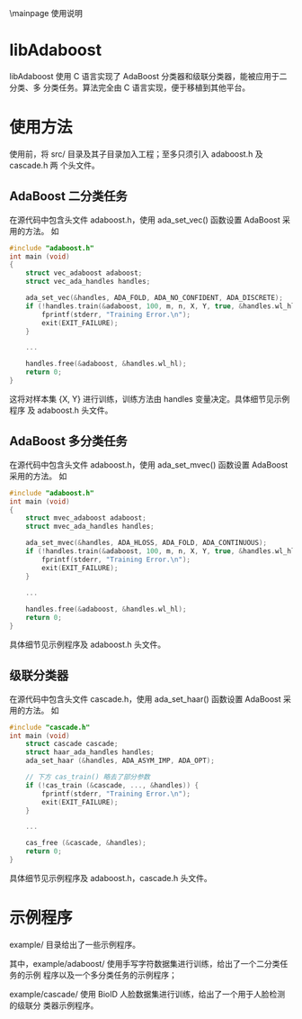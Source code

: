 \mainpage 使用说明
# libAdaboost
libAdaboost 使用 C 语言实现了 AdaBoost 分类器和级联分类器，能被应用于二分类、多
分类任务。算法完全由 C 语言实现，便于移植到其他平台。

# 使用方法
使用前，将 src/ 目录及其子目录加入工程；至多只须引入 adaboost.h 及 cascade.h 两
个头文件。

## AdaBoost 二分类任务
在源代码中包含头文件 adaboost.h，使用 ada_set_vec() 函数设置 AdaBoost 采用的方法。
如
```c
#include "adaboost.h"
int main (void)
{
	struct vec_adaboost adaboost;
	struct vec_ada_handles handles;

	ada_set_vec(&handles, ADA_FOLD, ADA_NO_CONFIDENT, ADA_DISCRETE);
	if (!handles.train(&adaboost, 100, m, n, X, Y, true, &handles.wl_hl)) {
		fprintf(stderr, "Training Error.\n");
		exit(EXIT_FAILURE);
	}

	...

	handles.free(&adaboost, &handles.wl_hl);
	return 0;
}
```
这将对样本集 {X, Y} 进行训练，训练方法由 handles 变量决定。具体细节见示例程序
及 adaboost.h 头文件。

## AdaBoost 多分类任务
在源代码中包含头文件 adaboost.h，使用 ada_set_mvec() 函数设置 AdaBoost 采用的方法。
如
```c
#include "adaboost.h"
int main (void)
{
	struct mvec_adaboost adaboost;
	struct mvec_ada_handles handles;

	ada_set_mvec(&handles, ADA_HLOSS, ADA_FOLD, ADA_CONTINUOUS);
	if (!handles.train(&adaboost, 100, m, n, X, Y, true, &handles.wl_hl)) {
		fprintf(stderr, "Training Error.\n");
		exit(EXIT_FAILURE);
	}

	...
	
	handles.free(&adaboost, &handles.wl_hl);
	return 0;
}
```
具体细节见示例程序及 adaboost.h 头文件。

## 级联分类器

在源代码中包含头文件 cascade.h，使用 ada_set_haar() 函数设置 AdaBoost 采用的方法。
如
```c
#include "cascade.h"
int main (void)
	struct cascade cascade;
	struct haar_ada_handles handles;
	ada_set_haar (&handles, ADA_ASYM_IMP, ADA_OPT);

	// 下方 cas_train() 略去了部分参数
	if (!cas_train (&cascade, ..., &handles)) {
		fprintf(stderr, "Training Error.\n");
		exit(EXIT_FAILURE);
	}

	...

	cas_free (&cascade, &handles);
	return 0;
}
```
具体细节见示例程序及 adaboost.h，cascade.h 头文件。

# 示例程序
example/ 目录给出了一些示例程序。

其中，example/adaboost/ 使用手写字符数据集进行训练，给出了一个二分类任务的示例
程序以及一个多分类任务的示例程序；

example/cascade/ 使用 BioID 人脸数据集进行训练，给出了一个用于人脸检测的级联分
类器示例程序。
